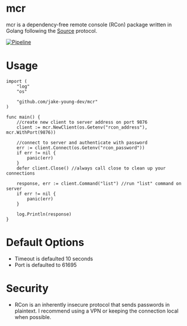 # mcr
mcr is a dependency-free remote console (RCon) package written in Golang following the [Source](https://developer.valvesoftware.com/wiki/Source_RCON_Protocol) protocol.

[![Pipeline](https://github.com/jake-young-dev/mcr/actions/workflows/test.yaml/badge.svg?branch=master)](https://github.com/jake-young-dev/mcr/actions/workflows/test.yaml)

# Usage
```
import (
	"log"
	"os"

	"github.com/jake-young-dev/mcr"
)

func main() {
	//create new client to server address on port 9876
	client := mcr.NewClient(os.Getenv("rcon_address"), mcr.WithPort(9876))

	//connect to server and authenticate with password
	err := client.Connect(os.Getenv("rcon_password"))
	if err != nil {
		panic(err)
	}
	defer client.Close() //always call close to clean up your connections

	response, err := client.Command("list") //run "list" command on server
	if err != nil {
		panic(err)
	}

	log.Println(response)
}
```

# Default Options
- Timeout is defaulted 10 seconds
- Port is defaulted to 61695

# Security
- RCon is an inherently insecure protocol that sends passwords in plaintext. I recommend using a VPN or keeping the connection local when possible.
